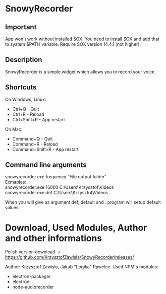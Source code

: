 # SnowyRecorder

## Important
App won't work without installed SOX. You need to install SOX and add that to system $PATH variable. Require SOX version 14.4.1 (not higher).

## Description
SnowyRecorder is a simple widget which allows you to record your voice.

## Shortcuts
On Windows, Linux:
  - Ctrl+Q - Quit
  - Ctrl+R - Reload
  - Ctrl+Shift+R - App restart
  
On Mac:
  - Command+Q - Quit
  - Command+R - Reload
  - Command+Shift+R - App restart
  
## Command line arguments
snowyrecorder.exe frequency "File output folder"  
Exmaples:  
snowyrecorder.exe 16000 C:\Users\Krzysztof\Videos  
snowyrecorder.exe def C:\Users\Krzysztof\Videos  

When you will give as argument def, default and . program will setup default values.

# Download, Used Modules, Author and other informations
Polish version download -> https://github.com/KrzysztofZawisla/SnowyRecorder/releases/

Author: Krzysztof Zawisła, Jakub "Logika" Pawelec.
Used NPM's modules:  
  - electron-packager  
  - electron  
  - node-audiorecorder
